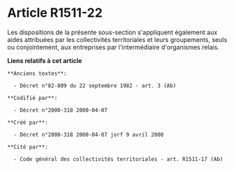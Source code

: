 # Article R1511-22

Les dispositions de la présente sous-section s'appliquent également aux aides attribuées par les collectivités territoriales
et leurs groupements, seuls ou conjointement, aux entreprises par l'intermédiaire d'organismes relais.

**Liens relatifs à cet article**

	**Anciens textes**:

	  - Décret n°82-809 du 22 septembre 1982 - art. 3 (Ab)

	**Codifié par**:

	  - Décret n°2000-318 2000-04-07

	**Créé par**:

	  - Décret n°2000-318 2000-04-07 jorf 9 avril 2000

	**Cité par**:

	  - Code général des collectivités territoriales - art. R1511-17 (Ab)
